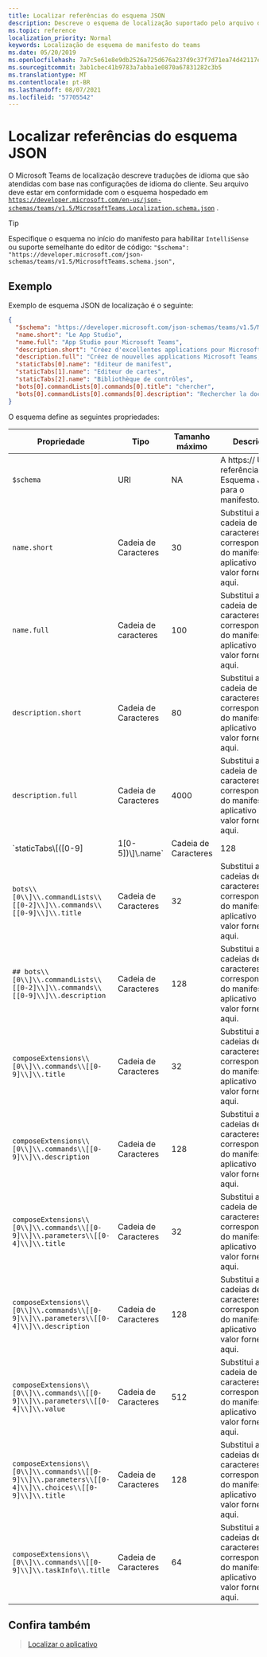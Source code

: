```yaml
---
title: Localizar referências do esquema JSON
description: Descreve o esquema de localização suportado pelo arquivo de localização para Microsoft Teams
ms.topic: reference
localization_priority: Normal
keywords: Localização de esquema de manifesto do teams
ms.date: 05/20/2019
ms.openlocfilehash: 7a7c5e61e8e9db2526a725d676a237d9c37f7d71ea74d42117e0b59b51cae969
ms.sourcegitcommit: 3ab1cbec41b9783a7abba1e0870a67831282c3b5
ms.translationtype: MT
ms.contentlocale: pt-BR
ms.lasthandoff: 08/07/2021
ms.locfileid: "57705542"
---
```

# <a name="localize-json-schema-reference"></a>Localizar referências do esquema JSON

O Microsoft Teams de localização descreve traduções de idioma que são atendidas com base nas configurações de idioma do cliente. Seu arquivo deve estar em conformidade com o esquema hospedado em [`https://developer.microsoft.com/en-us/json-schemas/teams/v1.5/MicrosoftTeams.Localization.schema.json`](https://developer.microsoft.com/en-us/json-schemas/teams/v1.5/MicrosoftTeams.Localization.schema.json) . 

> [!TIP]
> Especifique o esquema no início do manifesto para habilitar `IntelliSense` ou suporte semelhante do editor de código: `"$schema": "https://developer.microsoft.com/json-schemas/teams/v1.5/MicrosoftTeams.schema.json",`

## <a name="example"></a>Exemplo 

Exemplo de esquema JSON de localização é o seguinte:

```json
{
  "$schema": "https://developer.microsoft.com/json-schemas/teams/v1.5/MicrosoftTeams.schema.json",
  "name.short": "Le App Studio",
  "name.full": "App Studio pour Microsoft Teams",
  "description.short": "Créez d'excellentes applications pour Microsoft Teams avec App Studio.",
  "description.full": "Créez de nouvelles applications Microsoft Teams, concevez et prévisualisez des cartes bot, et explorez la documentation avec App Studio.",
  "staticTabs[0].name": "Editeur de manifest",
  "staticTabs[1].name": "Editeur de cartes",
  "staticTabs[2].name": "Bibliothèque de contrôles",
  "bots[0].commandLists[0].commands[0].title": "chercher",
  "bots[0].commandLists[0].commands[0].description": "Rechercher la documentation Teams pertinente"
}
```

O esquema define as seguintes propriedades:

|Propriedade|Tipo|Tamanho máximo|Descrição|
|---------------|--------|---------|------------------|
|`$schema`|URI|NA|A https:// URL de referência do Esquema JSON para o manifesto.|
|`name.short`|Cadeia de Caracteres|30|Substitui a cadeia de caracteres correspondente do manifesto do aplicativo pelo valor fornecido aqui.|
|`name.full`|Cadeia de caracteres|100|Substitui a cadeia de caracteres correspondente do manifesto do aplicativo pelo valor fornecido aqui.|
|`description.short`|Cadeia de Caracteres|80|Substitui a cadeia de caracteres correspondente do manifesto do aplicativo pelo valor fornecido aqui.|
|`description.full`|Cadeia de Caracteres|4000|Substitui a cadeia de caracteres correspondente do manifesto do aplicativo pelo valor fornecido aqui.|
|`staticTabs\\[([0-9]|1[0-5])\\]\\.name`|Cadeia de Caracteres|128|Substitui as cadeias de caracteres correspondentes do manifesto do aplicativo pelo valor fornecido aqui.|
|`bots\\[0\\]\\.commandLists\\[[0-2]\\]\\.commands\\[[0-9]\\]\\.title`|Cadeia de Caracteres|32|Substitui as cadeias de caracteres correspondentes do manifesto do aplicativo pelo valor fornecido aqui.|
|`## bots\\[0\\]\\.commandLists\\[[0-2]\\]\\.commands\\[[0-9]\\]\\.description`|Cadeia de Caracteres|128|Substitui as cadeias de caracteres correspondentes do manifesto do aplicativo pelo valor fornecido aqui.|
|`composeExtensions\\[0\\]\\.commands\\[[0-9]\\]\\.title`|Cadeia de Caracteres|32|Substitui as cadeias de caracteres correspondentes do manifesto do aplicativo pelo valor fornecido aqui.|
|`composeExtensions\\[0\\]\\.commands\\[[0-9]\\]\\.description`|Cadeia de Caracteres|128|Substitui as cadeias de caracteres correspondentes do manifesto do aplicativo pelo valor fornecido aqui.|
|`composeExtensions\\[0\\]\\.commands\\[[0-9]\\]\\.parameters\\[[0-4]\\]\\.title`|Cadeia de Caracteres|32|Substitui a cadeia de caracteres correspondente do manifesto do aplicativo pelo valor fornecido aqui.|
|`composeExtensions\\[0\\]\\.commands\\[[0-9]\\]\\.parameters\\[[0-4]\\]\\.description`|Cadeia de Caracteres|128|Substitui as cadeias de caracteres correspondentes do manifesto do aplicativo pelo valor fornecido aqui.|
|`composeExtensions\\[0\\]\\.commands\\[[0-9]\\]\\.parameters\\[[0-4]\\]\\.value`|Cadeia de Caracteres|512|Substitui a cadeia de caracteres correspondente do manifesto do aplicativo pelo valor fornecido aqui.|
|`composeExtensions\\[0\\]\\.commands\\[[0-9]\\]\\.parameters\\[[0-4]\\]\\.choices\\[[0-9]\\]\\.title`|Cadeia de Caracteres|128|Substitui as cadeias de caracteres correspondentes do manifesto do aplicativo pelo valor fornecido aqui.|
|`composeExtensions\\[0\\]\\.commands\\[[0-9]\\]\\.taskInfo\\.title`|Cadeia de Caracteres|64|Substitui as cadeias de caracteres correspondentes do manifesto do aplicativo pelo valor fornecido aqui.|

## <a name="see-also"></a>Confira também

> [Localizar o aplicativo](~/concepts/build-and-test/apps-localization.md)
